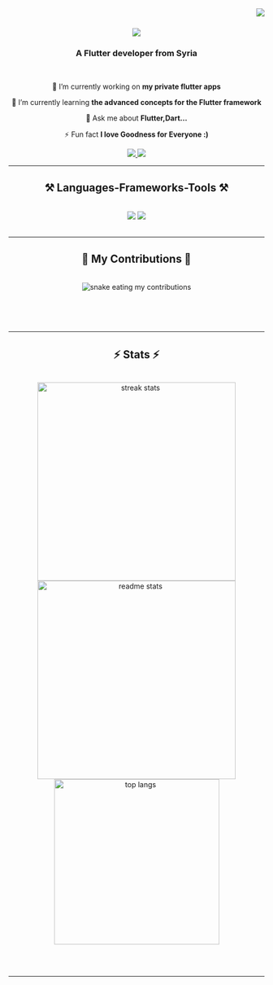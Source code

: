 <img align="right" src="https://visitor-badge.laobi.icu/badge?page_id=Fatima-Almoustafa.Fatima-Almoustafa" />

<h1 align="center">
    <img src="https://readme-typing-svg.herokuapp.com/?font=Righteous&size=35&center=true&vCenter=true&width=500&height=70&duration=4000&lines=Hi+There!+👋;+I'm+Fatima+Al-Moustafa!;" />
</h1>

<h3 align="center">A Flutter developer from Syria </h3>

<br/>

<div align="center">
 
 🔭 I’m currently working on **my private flutter apps**
 
 🌱 I’m currently learning **the advanced concepts for the Flutter framework**

💬 Ask me about **Flutter,Dart...**

⚡ Fun fact **I love Goodness for Everyone :)**

 </div>
 
<div align="center"> 
  <a href="mailto:engfatimaalmoustafa@gmail.com">
    <img src="https://img.shields.io/badge/Gmail-333333?style=for-the-badge&logo=gmail&logoColor=red" />
  </a>
  <a href="https://www.linkedin.com/in/fatima-al-moustafa-3076381b2" target="_blank">
    <img src="https://img.shields.io/badge/LinkedIn-0077B5?style=for-the-badge&logo=linkedin&logoColor=white" target="_blank" />
  </a>

</div>

 <hr/>
 
<h2 align="center">⚒️ Languages-Frameworks-Tools ⚒️</h2>
<br/>
<div align="center">
    <img src="https://skillicons.dev/icons?i=flutter,dart,html,css,vscode,github,figma" />
    <img src="https://skillicons.dev/icons?i=postman,git,gitlab,firebase,java,mysql,noSql" /><br>
</div>

<br/>
<hr/>

<div align="center">
  <h2>🐍 My Contributions 🐍</h2>
  <br>
  <img alt="snake eating my contributions" src="https://raw.githubusercontent.com/Fatima-Almoustafa/Fatima-Almoustafa/output/github-contribution-grid-snake.svg" />
  
  <br/><br/><br/>
</div>

<hr/>

<h2 align="center">⚡ Stats ⚡</h2>
<br>
<div align=center>
  <img width=390 src="https://github-readme-streak-stats-Fatima-Almoustafa.vercel.app/?user=Fatima-Almoustafa&count_private=true&theme=react&border_radius=10" alt="streak stats"/>
  <img width=390 src="https://github-readme-stats-Fatima-Almoustafa.vercel.app/api?username=Fatima-Al-moustafa&count_private=true&show_icons=true&theme=react&rank_icon=github&border_radius=10" alt="readme stats" />
  <br/>
  <img width=325 align="center" src="https://github-readme-stats-Fatima-Almoustafa.vercel.app/api/top-langs/?username=
      Fatima Al-moustafa&hide=HTML&langs_count=8&layout=compact&theme=react&border_radius=10&size_weight=0.5&count_weight=0.5&exclude_repo=github-readme-stats" alt="top langs" />
</div>

<br/><br/>

<hr/>

<br/>

